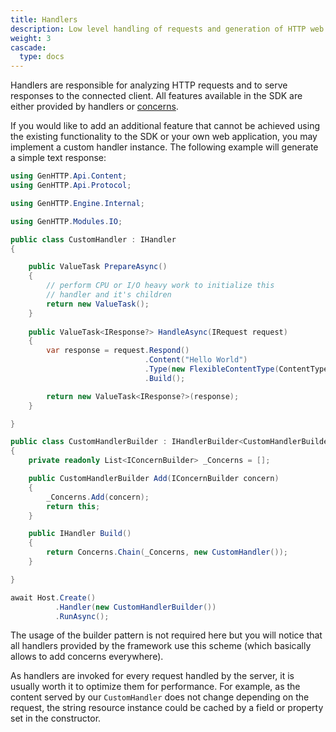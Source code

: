 ```yaml
---
title: Handlers
description: Low level handling of requests and generation of HTTP web server responses.
weight: 3
cascade:
  type: docs
---
```


Handlers are responsible for analyzing HTTP requests and to serve responses to the connected client. All features
available in the SDK are either provided by handlers or [concerns](../concerns/).

If you would like to add an additional feature that cannot be achieved using the existing
functionality to the SDK or your own web application, you may implement
a custom handler instance. The following example will generate a simple text response:

```csharp
using GenHTTP.Api.Content;
using GenHTTP.Api.Protocol;

using GenHTTP.Engine.Internal;

using GenHTTP.Modules.IO;

public class CustomHandler : IHandler
{ 

    public ValueTask PrepareAsync() 
    {
        // perform CPU or I/O heavy work to initialize this
        // handler and it's children
        return new ValueTask();
    }
    
    public ValueTask<IResponse?> HandleAsync(IRequest request)
    {
        var response = request.Respond()
                              .Content("Hello World")
                              .Type(new FlexibleContentType(ContentType.TextPlain))
                              .Build();

        return new ValueTask<IResponse?>(response);
    }

}

public class CustomHandlerBuilder : IHandlerBuilder<CustomHandlerBuilder>
{
    private readonly List<IConcernBuilder> _Concerns = [];

    public CustomHandlerBuilder Add(IConcernBuilder concern)
    {
        _Concerns.Add(concern);
        return this;
    }

    public IHandler Build()
    {
        return Concerns.Chain(_Concerns, new CustomHandler());
    }

}

await Host.Create()
          .Handler(new CustomHandlerBuilder())
          .RunAsync();
```

The usage of the builder pattern is not required here but you will notice that all handlers
provided by the framework use this scheme (which basically allows to add concerns everywhere).

As handlers are invoked for every request handled by the server, it is usually worth it to
optimize them for performance. For example, as the content served by our `CustomHandler` does
not change depending on the request, the string resource instance could be cached by a field or property
set in the constructor.
